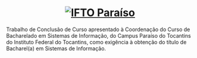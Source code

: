 
<h1 align="center">
  <a href="http://www.ifto.edu.br/paraiso">
    <img src="http://www.ifto.edu.br/paraiso/logo-home-campus-paraiso.png/@@images/07619964-1389-4188-91c0-c0f38508b3d4.png" alt="IFTO Paraíso">
  </a>
</h1>

Trabalho de Conclusão de Curso apresentado à Coordenação do Curso de Bacharelado em Sistemas de Informação, do Campus Paraíso do Tocantins do Instituto Federal do Tocantins, como exigência à obtenção do título de Bacharel(a) em Sistemas de Informação.
